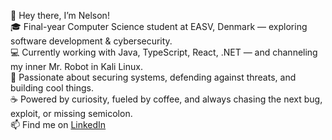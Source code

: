 👋 Hey there, I’m Nelson!  
🎓 Final-year Computer Science student at EASV, Denmark — exploring software development & cybersecurity.  
💻 Currently working with Java, TypeScript, React, .NET — and channeling my inner Mr. Robot in Kali Linux.  
🔐 Passionate about securing systems, defending against threats, and building cool things.  
☕ Powered by curiosity, fueled by coffee, and always chasing the next bug, exploit, or missing semicolon.  
📫 Find me on [LinkedIn](https://www.linkedin.com/in/nelsonverissimo/)
